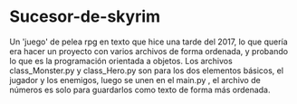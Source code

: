 # Sucesor-de-skyrim
Un 'juego' de pelea rpg en texto que hice una tarde del 2017, lo que quería era hacer un proyecto con varios archivos de forma ordenada, y 
probando lo que es la programación orientada a objetos.
Los archivos class_Monster.py y class_Hero.py son para los dos elementos básicos, el jugador y los enemigos, luego se unen en el main.py ,
el archivo de números es solo para guardarlos como texto de forma más ordenada.
